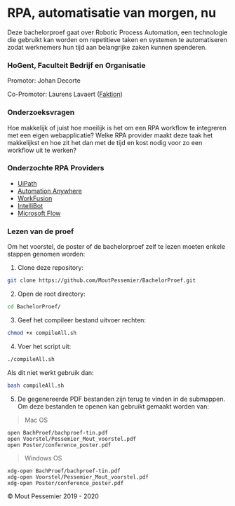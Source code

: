 # RPA, automatisatie van morgen, nu

Deze bachelorproef gaat over Robotic Process Automation, een technologie die gebruikt kan worden om repetitieve taken en systemen te automatiseren zodat werknemers hun tijd aan belangrijke zaken kunnen spenderen.

### HoGent, Faculteit Bedrijf en Organisatie

Promotor: Johan Decorte

Co-Promotor: Laurens Lavaert ([Faktion](http://faktion.com/))

### Onderzoeksvragen

Hoe makkelijk of juist hoe moeilijk is het om een RPA workflow te integreren met een eigen webapplicatie? Welke RPA provider maakt deze taak het makkelijkst en hoe zit het dan met de tijd en kost nodig voor zo een workflow uit te werken?

### Onderzochte RPA Providers

- [UiPath](https://www.uipath.com/)
- [Automation Anywhere](https://www.automationanywhere.com/)
- [WorkFusion](https://www.workfusion.com/)
- [IntelliBot](https://intellibot.io/)
- [Microsoft Flow](https://flow.microsoft.com/)

### Lezen van de proef

Om het voorstel, de poster of de bachelorproef zelf te lezen moeten enkele stappen genomen worden:

1. Clone deze repository:
```bash
git clone https://github.com/MoutPessemier/BachelorProef.git
```

2. Open de root directory:
```bash
cd BachelorProef/
```

3. Geef het compileer bestand uitvoer rechten:
```bash
chmod +x compileAll.sh
```

4. Voer het script uit:
```bash
./compileAll.sh
```
Als dit niet werkt gebruik dan:
```bash
bash compileAll.sh
```

5. De gegenereerde PDF bestanden zijn terug te vinden in de submappen. Om deze bestanden te openen kan gebruikt gemaakt worden van:
> Mac OS
```
open BachProef/bachproef-tin.pdf
open Voorstel/Pessemier_Mout_voorstel.pdf
open Poster/conference_poster.pdf
```

> Windows OS
```
xdg-open BachProef/bachproef-tin.pdf
xdg-open Voorstel/Pessemier_Mout_voorstel.pdf
xdg-open Poster/conference_poster.pdf
```

© Mout Pessemier 2019 - 2020
